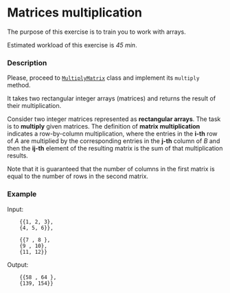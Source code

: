 # Matrices multiplication

The purpose of this exercise is to train you to work with arrays.

Estimated workload of this exercise is _45 min_.

### Description

Please, proceed to [`MultiplyMatrix`](src/main/java/com/epam/rd/autotasks/matrices/MultiplyMatrix.java)
class and implement its `multiply` method.

It takes two rectangular integer arrays (matrices) and returns the result of their multiplication.

Consider two integer matrices represented as **rectangular arrays**. The task is to **multiply** given matrices. The
definition of **matrix multiplication** indicates a row-by-column multiplication, 
where the entries in the **i-th** row of *A*
are multiplied by the corresponding entries in the **j-th** column of *B*
and then the **ij-th** element of the resulting matrix is the sum of that multiplication results.

Note that it is guaranteed that 
the number of columns in the first matrix 
is equal to the number of rows in the second matrix.

### Example

Input:

        {{1, 2, 3}, 
        {4, 5, 6}}, 
        
        {{7 , 8 }, 
        {9 , 10},
        {11, 12}}

Output:

        {{58 , 64 },
        {139, 154}}

[maven-download]: https://maven.apache.org/download.cgi